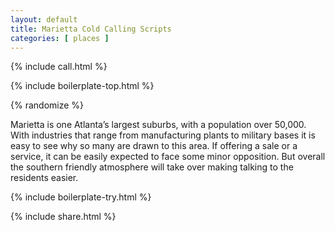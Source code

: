 ```yaml
---
layout: default
title: Marietta Cold Calling Scripts
categories: [ places ]
---
```


{% include call.html %}

{% include boilerplate-top.html %}


{% randomize %}

Marietta is one Atlanta’s largest suburbs, with a population over 50,000. With industries that range from manufacturing plants to military bases it is easy to see why so many are drawn to this area. If offering a sale or a service, it can be easily expected to face some minor opposition. But overall the southern friendly atmosphere will take over making talking to the residents easier.

{% include boilerplate-try.html %}

{% include share.html %}